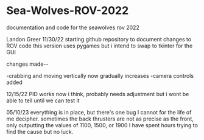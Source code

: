 # Sea-Wolves-ROV-2022
documentation and code for the seawolves rov 2022

Landon Greer
11/30/22
starting github repository to document changes to ROV code
this version uses pygames but i intend to swap to tkinter for the GUI

changes made--

-crabbing and moving vertically now gradually increases
-camera controls added

12/15/22
PID works now i think, probably needs adjustment but i wont be able to tell until we can test it


05/10/23
everything is in place, but there's one bug I cannot for the life of me decipher.
sometimes the back thrusters are not as precise as the front, only outputting the values of 1100, 1500, or 1900
I have spent hours trying to find the cause but no luck.
